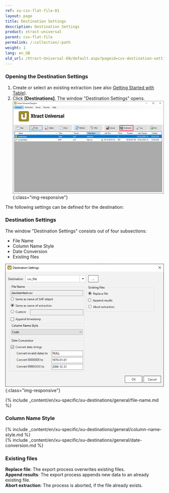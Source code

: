 ```yaml
---
ref: xu-csv-flat-file-01
layout: page
title: Destination Settings
description: Destination Settings
product: xtract-universal
parent: csv-flat-file
permalink: /:collection/:path
weight: 1
lang: en_GB
old_url: /Xtract-Universal-EN/default.aspx?pageid=csv-destination-settings
---
```

### Opening the Destination Settings
1. Create or select an existing extraction (see also [Getting Started with Table](../../getting-started-table/define-a-table-extraction)).
2. Click **[Destinations]**. The window "Destination Settings" opens.
![Destination-settings](/img/content/xu/xu_designer_destination.png){:class="img-responsive"}

The following settings can be defined for the destination:  

### Destination Settings
The window "Destination Settings" consists out of four subsections:
- File Name
- Column Name Style
- Date Conversion
- Existing files

![XU_flatfile_csv_Destination](/img/content/XU_flatfile_csv_Destination.png){:class="img-responsive"}
      
{% include _content/en/xu-specific/xu-destinations/general/file-name.md %}	 
### Column Name Style 
{% include _content/en/xu-specific/xu-destinations/general/column-name-style.md %}	  
{% include _content/en/xu-specific/xu-destinations/general/date-conversion.md %}	  
 
### Existing files
**Replace file**: The export process overwrites existing files.<br>
**Append results**: The export process appends new data to an already existing file.<br>
**Abort extraction**: The process is aborted, if the file already exists.  

